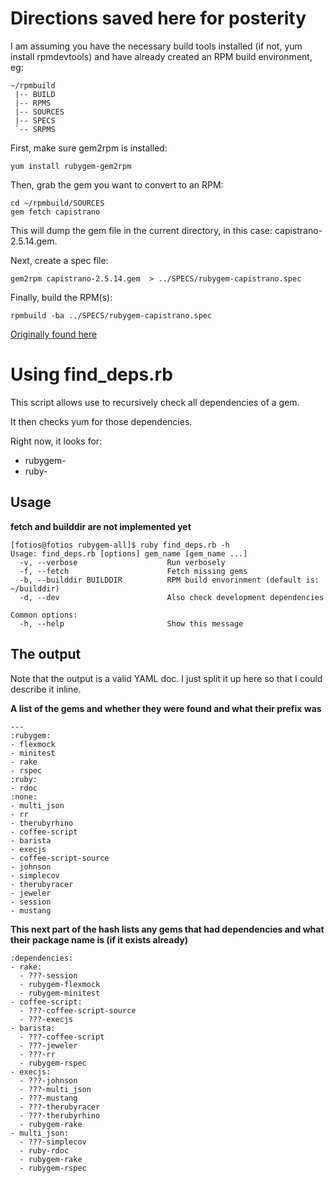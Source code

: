 # Directions saved here for posterity

I am assuming you have the necessary build tools installed (if not, yum install rpmdevtools) and have already created an RPM build environment, eg:

    ~/rpmbuild
     |-- BUILD
     |-- RPMS
     |-- SOURCES
     |-- SPECS
     `-- SRPMS

First, make sure gem2rpm is installed:

    yum install rubygem-gem2rpm

Then, grab the gem you want to convert to an RPM:

    cd ~/rpmbuild/SOURCES
    gem fetch capistrano

This will dump the gem file in the current directory, in this case: capistrano-2.5.14.gem.

Next, create a spec file:

    gem2rpm capistrano-2.5.14.gem  > ../SPECS/rubygem-capistrano.spec

Finally, build the RPM(s):

    rpmbuild -ba ../SPECS/rubygem-capistrano.spec


[Originally found here](http://yo61.com/building-rpms-from-ruby-gems.html)

# Using find_deps.rb
This script allows use to recursively check all dependencies of a gem.

It then checks yum for those dependencies.

Right now, it looks for:

 * rubygem-
 * ruby-

## Usage

**fetch and builddir are not implemented yet**

    [fotios@fotios rubygem-all]$ ruby find_deps.rb -h
    Usage: find_deps.rb [options] gem_name [gem_name ...]
      -v, --verbose                    Run verbosely
      -f, --fetch                      Fetch missing gems
      -b, --builddir BUILDDIR          RPM build envorinment (default is: ~/builddir)
      -d, --dev                        Also check development dependencies

    Common options:
      -h, --help                       Show this message


## The output

Note that the output is a valid YAML doc. I just split it up here so that I could describe it inline.

**A list of the gems and whether they were found and what their prefix was**

    --- 
    :rubygem: 
    - flexmock
    - minitest
    - rake
    - rspec
    :ruby: 
    - rdoc
    :none: 
    - multi_json
    - rr
    - therubyrhino
    - coffee-script
    - barista
    - execjs
    - coffee-script-source
    - johnson
    - simplecov
    - therubyracer
    - jeweler
    - session
    - mustang

**This next part of the hash lists any gems that had dependencies and what their package name is (if it exists already)**

    :dependencies: 
    - rake: 
      - ???-session
      - rubygem-flexmock
      - rubygem-minitest
    - coffee-script: 
      - ???-coffee-script-source
      - ???-execjs
    - barista: 
      - ???-coffee-script
      - ???-jeweler
      - ???-rr
      - rubygem-rspec
    - execjs: 
      - ???-johnson
      - ???-multi_json
      - ???-mustang
      - ???-therubyracer
      - ???-therubyrhino
      - rubygem-rake
    - multi_json: 
      - ???-simplecov
      - ruby-rdoc
      - rubygem-rake
      - rubygem-rspec
